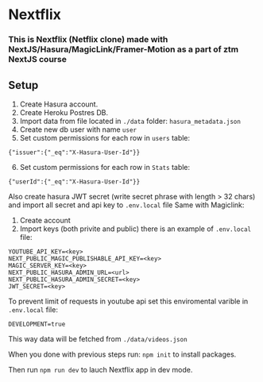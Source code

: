 # Nextflix

### This is Nextflix (Netflix clone) made with NextJS/Hasura/MagicLink/Framer-Motion as a part of ztm NextJS course

## Setup

1. Create Hasura account.
2. Create Heroku Postres DB.
3. Import data from
   file located in `./data` folder: `hasura_metadata.json`
4. Create new db user with name `user`
5. Set custom permissions for each row in `users` table:

```
{"issuer":{"_eq":"X-Hasura-User-Id"}}
```

6. Set custom permissions for each row in `Stats` table:

```
{"userId":{"_eq":"X-Hasura-User-Id"}}
```

Also create hasura JWT secret (write secret phrase with length > 32 chars) and import all secret and api key to `.env.local` file
Same with Magiclink:

1. Create account
2. Import keys (both privite and public)
   there is an example of `.env.local` file:

```
YOUTUBE_API_KEY=<key>
NEXT_PUBLIC_MAGIC_PUBLISHABLE_API_KEY=<key>
MAGIC_SERVER_KEY=<key>
NEXT_PUBLIC_HASURA_ADMIN_URL=<url>
NEXT_PUBLIC_HASURA_ADMIN_SECRET=<key>
JWT_SECRET=<key>

```

To prevent limit of requests in youtube api set this enviromental varible in `.env.local` file:

```
DEVELOPMENT=true
```

This way data will be fetched from `./data/videos.json`

When you done with previous steps run:
`npm init`
to install packages.

Then run `npm run dev` to lauch Nextflix app in dev mode.
